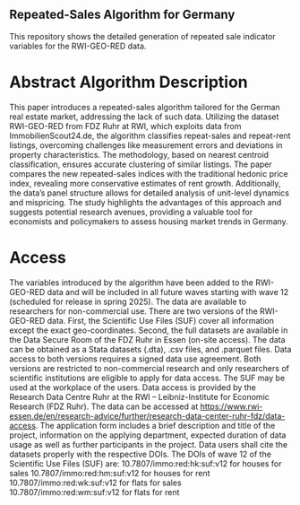 ## Repeated-Sales Algorithm for Germany

This repository shows the detailed generation of repeated sale indicator variables for the RWI-GEO-RED data.

# Abstract Algorithm Description

This paper introduces a repeated-sales algorithm tailored for the German real estate market, addressing the lack of such data. Utilizing the dataset RWI-GEO-RED from FDZ Ruhr at RWI, which exploits data from ImmobilienScout24.de, the algorithm classifies repeat-sales and repeat-rent listings, overcoming challenges like measurement errors and deviations in property characteristics. The methodology, based on nearest centroid classification, ensures accurate clustering of similar listings. The paper compares the new repeated-sales indices with the traditional hedonic price index, revealing more conservative estimates of rent growth. Additionally, the data’s panel structure allows for detailed analysis of unit-level dynamics and mispricing. The study highlights the advantages of this approach and suggests potential research avenues, providing a valuable tool for economists and policymakers to assess housing market trends in Germany.

# Access 

The variables introduced by the algorithm have been added to the RWI-GEO-RED data and will be included in all future waves starting with wave 12 (scheduled for release in spring 2025). The data are available to researchers for non-commercial use. There are two versions of the RWI-GEO-RED data. First, the Scientific Use Files (SUF) cover all information except the exact geo-coordinates. Second, the full datasets are available in the Data Secure Room of the FDZ Ruhr in Essen (on-site access). The data can be obtained as a Stata datasets (.dta), .csv files, and .parquet files. Data access to both versions requires a signed data use agreement. Both versions are restricted to non-commercial research and only researchers of scientific institutions are eligible to apply for data access. The SUF may be used at the workplace of the users. Data access is provided by the Research Data Centre Ruhr at the RWI – Leibniz-Institute for Economic Research (FDZ Ruhr). The data can be accessed at https://www.rwi-essen.de/en/research-advice/further/research-data-center-ruhr-fdz/data-access. The application form includes a brief description and title of the project, information on the applying department, expected duration of data usage as well as further participants in the project. Data users shall cite the datasets properly with the respective DOIs. The DOIs of wave 12 of the Scientific Use Files (SUF) are:
10.7807/immo:red:hk:suf:v12 for houses for sales
10.7807/immo:red:hm:suf:v12 for houses for rent
10.7807/immo:red:wk:suf:v12 for flats for sales
10.7807/immo:red:wm:suf:v12 for flats for rent
